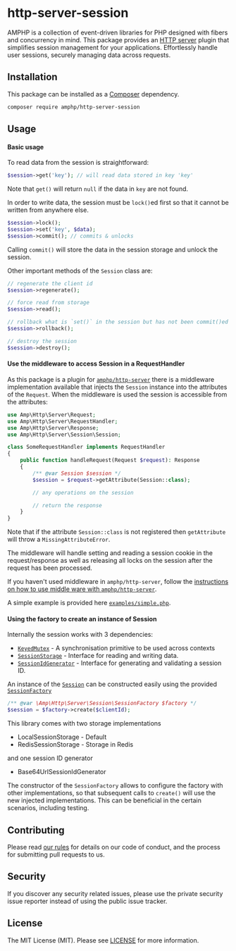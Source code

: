 # http-server-session

AMPHP is a collection of event-driven libraries for PHP designed with fibers and concurrency in mind. This package provides an [HTTP server](https://amphp.org/http-server) plugin that simplifies session management for your applications. Effortlessly handle user sessions, securely managing data across requests.

## Installation

This package can be installed as a [Composer](https://getcomposer.org/) dependency.

```bash
composer require amphp/http-server-session
```

## Usage

#### Basic usage

To read data from the session is straightforward:

```php
$session->get('key'); // will read data stored in key 'key'
```

Note that `get()` will return `null` if the data in `key` are not found.

In order to write data, the session must be `lock()`ed first so that it cannot be written from anywhere else.

```php
$session->lock();
$session->set('key', $data);
$session->commit(); // commits & unlocks
```

Calling `commit()` will store the data in the session storage and unlock the session.

Other important methods of the `Session` class are:

```php
// regenerate the client id
$session->regenerate();

// force read from storage
$session->read();

// rollback what is `set()` in the session but has not been commit()ed yet
$session->rollback();

// destroy the session
$session->destroy();
```


#### Use the middleware to access Session in a RequestHandler

As this package is a plugin for [`amphp/http-server`](https://github.com/amphp/http-server) there is a middleware
implementation available that injects the `Session` instance into the attributes of the `Request`. When the middleware
is used the session is accessible from the attributes:

```php
use Amp\Http\Server\Request;
use Amp\Http\Server\RequestHandler;
use Amp\Http\Server\Response;
use Amp\Http\Server\Session\Session;

class SomeRequestHandler implements RequestHandler
{
    public function handleRequest(Request $request): Response
    {
        /** @var Session $session */
        $session = $request->getAttribute(Session::class);

        // any operations on the session

        // return the response
    }
}
```

Note that if the attribute `Session::class` is not registered then `getAttribute` will throw a `MissingAttributeError`.

The middleware will handle setting and reading a session cookie in the request/response as well as releasing all locks
on the session after the request has been processed.

If you haven't used middleware in `amphp/http-server`, follow the [instructions on how to use middle ware with `amphp/http-server`](https://github.com/amphp/http-server#middleware).

A simple example is provided here [`examples/simple.php`](https://github.com/amphp/http-server-session/blob/3.x/examples/simple.php).

#### Using the factory to create an instance of Session

Internally the session works with 3 dependencies:

* [`KeyedMutex`](https://github.com/amphp/sync/blob/2.x/src/KeyedMutex.php) - A synchronisation primitive to be used across contexts
* [`SessionStorage`](https://github.com/amphp/http-server-session/blob/3.x/src/SessionStorage.php) - Interface for reading and writing data.
* [`SessionIdGenerator`](https://github.com/amphp/http-server-session/blob/3.x/src/SessionIdGenerator.php) - Interface for generating and validating
  a session ID.

An instance of the [`Session`](https://github.com/amphp/http-server-session/blob/3.x/src/Session.php#L28) can be constructed easily using
the provided [`SessionFactory`](https://github.com/amphp/http-server-session/blob/3.x/src/SessionFactory.php)

```php
/** @var \Amp\Http\Server\Session\SessionFactory $factory */
$session = $factory->create($clientId);
```

This library comes with two storage implementations

* LocalSessionStorage - Default
* RedisSessionStorage - Storage in Redis

and one session ID generator

* Base64UrlSessionIdGenerator

The constructor of the `SessionFactory` allows to configure the factory with other implementations, so that subsequent
calls to `create()` will use the new injected implementations. This can be beneficial in the certain scenarios, including
testing.

## Contributing

Please read [our rules](https://amphp.org/contributing) for details on our code of conduct, and the process for submitting pull requests to us.

## Security

If you discover any security related issues, please use the private security issue reporter instead of using the public issue tracker.

## License

The MIT License (MIT). Please see [LICENSE](./LICENSE) for more information.
